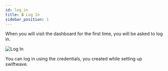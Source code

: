 ```yaml
---
id: log_in
title: 🔒 Log In
sidebar_position: 1
---
```


When you will visit the dashboard for the first time, you will be asked to log in.

![Log In](/assets/2.x.x/log-in.png)

You can log in using the credentials, you created while setting up swiftwave.